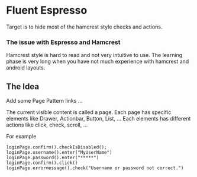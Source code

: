 # Fluent Espresso

Target is to hide most of the hamcrest style checks and actions.

### The issue with Espresso and Hamcrest

Hamcrest style is hard to read and not very intuitive to use.
The learning phase is very long when you have not much experience with hamcrest and android layouts.

## The Idea

Add some Page Pattern links ...

The current visible content is called a page.
Each page has specific elements like Drawer, Actionbar, Button, List, ...
Each elements has different actions like click, check, scroll, ...

For example

    loginPage.confirm().checkIsDisabled();
    loginPage.username().enter("MyUserName")
    loginPage.password().enter("*****")
    loginPage.confirm().click()
    loginPage.errormessage().check("Username or password not correct.")